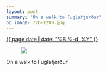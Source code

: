 ```yaml
---
layout: post
summary: 'On a walk to Fuglafjørður'
og_image: 726-1280.jpg
---
```


<div class="post">
 <time>
  <a href="/726">
   {{ page.date | date: "%B %-d, %Y" }}
  </a>
 </time>
 <a href="/726">
  <figure data-taken="3/5/2018">
   <img sizes="(min-width: 700px) 50vw, calc(100vw - 2rem)" src="{{ site.assets_url }}/726-640.jpg" srcset="{{ site.assets_url }}/726-320.jpg 320w, {{ site.assets_url }}/726-640.jpg 640w, {{ site.assets_url }}/726-960.jpg 960w, {{ site.assets_url }}/726-1280.jpg 1280w"/>
  </figure>
 </a>
 <span>
  On a walk to Fuglafjørður
 </span>
</div>
